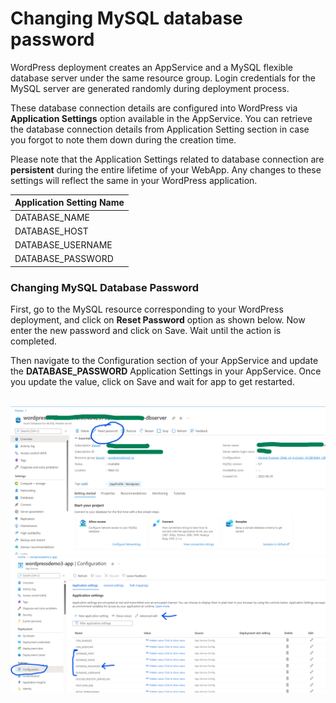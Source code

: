 # Changing MySQL database password

WordPress deployment creates an AppService and a MySQL flexible database server under the same resource group. Login credentials for the MySQL server are generated randomly during deployment process. 
 
These database connection details are configured into WordPress via **Application Settings** option available in the AppService. You can retrieve the database connection details from Application Setting section in case you forgot to note them down during the creation time. 

Please note that the Application Settings related to database connection are **persistent** during the entire lifetime of your WebApp. Any changes to these settings will reflect the same in your WordPress application.

|    Application Setting Name    |
|--------------------------------|
|    DATABASE_NAME               |
|    DATABASE_HOST               |
|    DATABASE_USERNAME           |
|    DATABASE_PASSWORD           |



### Changing MySQL Database Password

First, go to the MySQL resource corresponding to your WordPress deployment, and click on **Reset Password** option as shown below. Now enter the new password and click on Save. Wait until the action is completed. 

Then navigate to the Configuration section of your AppService and update the **DATABASE_PASSWORD** Application Settings in your AppService. Once you update the value, click on Save and wait for app to get restarted. 

<br>
<kbd><img src="./media/changing_mysql_password_1.png" width="1000" /></kbd><br>
<kbd><img src="./media/changing_mysql_password_2.png" width="1000" /></kbd>
